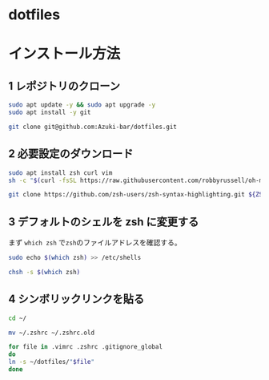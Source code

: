 # dotfiles
# インストール方法
## 1 レポジトリのクローン
```Bash
sudo apt update -y && sudo apt upgrade -y
sudo apt install -y git

git clone git@github.com:Azuki-bar/dotfiles.git
```
## 2 必要設定のダウンロード
```Bash
sudo apt install zsh curl vim
sh -c "$(curl -fsSL https://raw.githubusercontent.com/robbyrussell/oh-my-zsh/master/tools/install.sh)"

git clone https://github.com/zsh-users/zsh-syntax-highlighting.git ${ZSH_CUSTOM:-~/.oh-my-zsh/custom}/plugins/zsh-syntax-highlighting
```

## 3 デフォルトのシェルを zsh に変更する
まず `which zsh` で`zsh`のファイルアドレスを確認する。

```Bash
sudo echo $(which zsh) >> /etc/shells

chsh -s $(which zsh)
```

## 4 シンボリックリンクを貼る
```Bash
cd ~/

mv ~/.zshrc ~/.zshrc.old

for file in .vimrc .zshrc .gitignore_global 
do
ln -s ~/dotfiles/"$file"
done 

```

